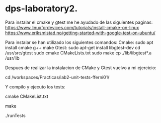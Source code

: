 # dps-laboratory2.
Para instalar el cmake y gtest me he ayudado de las siguientes paginas:
https://www.linuxfordevices.com/tutorials/install-cmake-on-linux
https://www.eriksmistad.no/getting-started-with-google-test-on-ubuntu/

Para instalar se han utilizado los siguientes comandos:
Cmake: sudo apt install cmake g++ make
Gtest: 
sudo  apt-get install libgtest-dev
cd  /usr/src/gtest
sudo cmake CMakeLists.txt
sudo make
cp ./lib/libgtest*.a /usr/lib

Despues de realizar la instalacion de CMake y Gtest vuelvo a mi ejercicio:

cd /workspaces/Practicas/lab2-unit-tests-fferni01/

Y compilo y ejecuto los tests:

cmake CMakeList.txt

make

./runTests 

